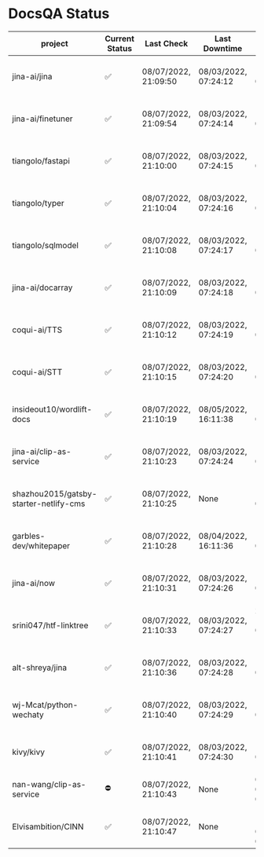# DocsQA Status

|               project                |Current Status|     Last Check     |   Last Downtime    |              % Uptime              |
|--------------------------------------|--------------|--------------------|--------------------|------------------------------------|
|jina-ai/jina                          |✅            |08/07/2022, 21:09:50|08/03/2022, 07:24:12|169.488 (since 07/29/2022, 16:38:18)|
|jina-ai/finetuner                     |✅            |08/07/2022, 21:09:54|08/03/2022, 07:24:14|169.502 (since 07/29/2022, 16:38:18)|
|tiangolo/fastapi                      |✅            |08/07/2022, 21:10:00|08/03/2022, 07:24:15|169.513 (since 07/29/2022, 16:38:18)|
|tiangolo/typer                        |✅            |08/07/2022, 21:10:04|08/03/2022, 07:24:16|169.508 (since 07/29/2022, 16:38:18)|
|tiangolo/sqlmodel                     |✅            |08/07/2022, 21:10:08|08/03/2022, 07:24:17|169.514 (since 07/29/2022, 16:38:18)|
|jina-ai/docarray                      |✅            |08/07/2022, 21:10:09|08/03/2022, 07:24:18|169.505 (since 07/29/2022, 16:38:18)|
|coqui-ai/TTS                          |✅            |08/07/2022, 21:10:12|08/03/2022, 07:24:19|169.515 (since 07/29/2022, 16:38:18)|
|coqui-ai/STT                          |✅            |08/07/2022, 21:10:15|08/03/2022, 07:24:20|169.510 (since 07/29/2022, 16:38:18)|
|insideout10/wordlift-docs             |✅            |08/07/2022, 21:10:19|08/05/2022, 16:11:38|147.138 (since 07/29/2022, 16:38:18)|
|jina-ai/clip-as-service               |✅            |08/07/2022, 21:10:23|08/03/2022, 07:24:24|169.536 (since 07/29/2022, 16:38:18)|
|shazhou2015/gatsby-starter-netlify-cms|✅            |08/07/2022, 21:10:25|None                |100.000 (since 08/03/2022, 10:30:18)|
|garbles-dev/whitepaper                |✅            |08/07/2022, 21:10:28|08/04/2022, 16:11:36|147.330 (since 07/29/2022, 16:38:18)|
|jina-ai/now                           |✅            |08/07/2022, 21:10:31|08/03/2022, 07:24:26|169.522 (since 07/29/2022, 16:38:18)|
|srini047/htf-linktree                 |✅            |08/07/2022, 21:10:33|08/03/2022, 07:24:27|217.498 (since 07/31/2022, 18:29:28)|
|alt-shreya/jina                       |✅            |08/07/2022, 21:10:36|08/03/2022, 07:24:28|169.513 (since 07/29/2022, 16:38:18)|
|wj-Mcat/python-wechaty                |✅            |08/07/2022, 21:10:40|08/03/2022, 07:24:29|169.525 (since 07/29/2022, 16:38:18)|
|kivy/kivy                             |✅            |08/07/2022, 21:10:41|08/03/2022, 07:24:30|169.516 (since 07/29/2022, 16:38:18)|
|nan-wang/clip-as-service              |⛔️           |08/07/2022, 21:10:43|None                |0.000 (since 08/04/2022, 05:17:56)  |
|Elvisambition/CINN                    |✅            |08/07/2022, 21:10:47|None                |100.000 (since 08/04/2022, 07:09:50)|
